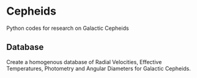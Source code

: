 # Cepheids
Python codes for research on Galactic Cepheids

## Database
Create a homogenous database of Radial Velocities, Effective Temperatures, Photometry and Angular Diameters for Galactic Cepheids.
